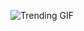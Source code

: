 ![Trending GIF](https://media3.giphy.com/media/v1.Y2lkPThiYjIxNzcyaWNteTV3NXk0dXNpcHVjanZ2NnBpMXJpNGdqZ3dlZGhpdmplM2FocyZlcD12MV9naWZzX3NlYXJjaCZjdD1n/fryY00CO4xCz4uJuDQ/giphy.gif)
